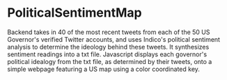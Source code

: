# PoliticalSentimentMap
Backend takes in 40 of the most recent tweets from each of the 50 US Governor's verified Twitter accounts, and uses Indico's political sentiment analysis to determine the ideology behind these tweets. It synthesizes sentiment readings into a txt file.  Javascript displays each governor's political idealogy from the txt file, as determined by their tweets, onto a simple webpage featuring a US map using a color coordinated key.